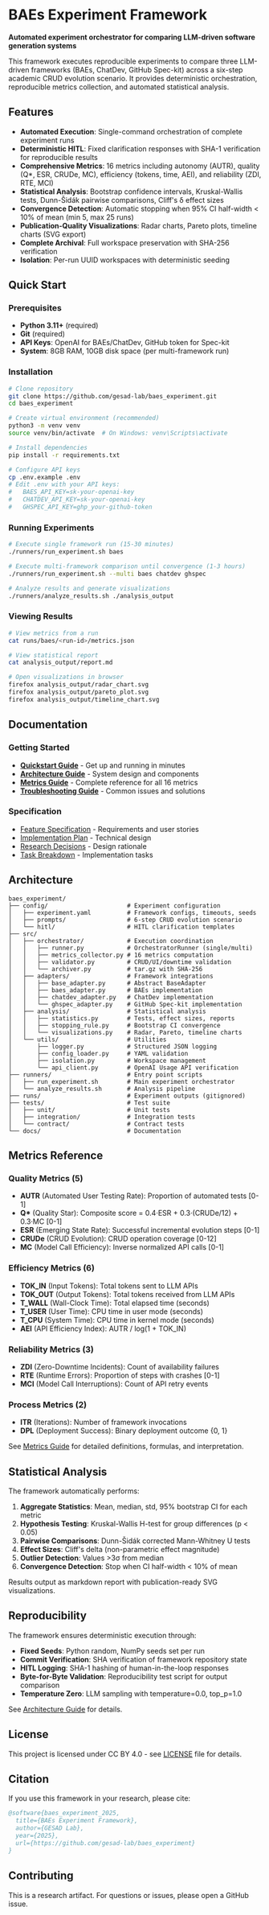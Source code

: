 # BAEs Experiment Framework

**Automated experiment orchestrator for comparing LLM-driven software generation systems**

This framework executes reproducible experiments to compare three LLM-driven frameworks (BAEs, ChatDev, GitHub Spec-kit) across a six-step academic CRUD evolution scenario. It provides deterministic orchestration, reproducible metrics collection, and automated statistical analysis.

## Features

- **Automated Execution**: Single-command orchestration of complete experiment runs
- **Deterministic HITL**: Fixed clarification responses with SHA-1 verification for reproducible results
- **Comprehensive Metrics**: 16 metrics including autonomy (AUTR), quality (Q*, ESR, CRUDe, MC), efficiency (tokens, time, AEI), and reliability (ZDI, RTE, MCI)
- **Statistical Analysis**: Bootstrap confidence intervals, Kruskal-Wallis tests, Dunn-Šidák pairwise comparisons, Cliff's δ effect sizes
- **Convergence Detection**: Automatic stopping when 95% CI half-width < 10% of mean (min 5, max 25 runs)
- **Publication-Quality Visualizations**: Radar charts, Pareto plots, timeline charts (SVG export)
- **Complete Archival**: Full workspace preservation with SHA-256 verification
- **Isolation**: Per-run UUID workspaces with deterministic seeding

## Quick Start

### Prerequisites

- **Python 3.11+** (required)
- **Git** (required)
- **API Keys**: OpenAI for BAEs/ChatDev, GitHub token for Spec-kit
- **System**: 8GB RAM, 10GB disk space (per multi-framework run)

### Installation

```bash
# Clone repository
git clone https://github.com/gesad-lab/baes_experiment.git
cd baes_experiment

# Create virtual environment (recommended)
python3 -m venv venv
source venv/bin/activate  # On Windows: venv\Scripts\activate

# Install dependencies
pip install -r requirements.txt

# Configure API keys
cp .env.example .env
# Edit .env with your API keys:
#   BAES_API_KEY=sk-your-openai-key
#   CHATDEV_API_KEY=sk-your-openai-key
#   GHSPEC_API_KEY=ghp_your-github-token
```

### Running Experiments

```bash
# Execute single framework run (15-30 minutes)
./runners/run_experiment.sh baes

# Execute multi-framework comparison until convergence (1-3 hours)
./runners/run_experiment.sh --multi baes chatdev ghspec

# Analyze results and generate visualizations
./runners/analyze_results.sh ./analysis_output
```

### Viewing Results

```bash
# View metrics from a run
cat runs/baes/<run-id>/metrics.json

# View statistical report
cat analysis_output/report.md

# Open visualizations in browser
firefox analysis_output/radar_chart.svg
firefox analysis_output/pareto_plot.svg
firefox analysis_output/timeline_chart.svg
```

## Documentation

### Getting Started
- **[Quickstart Guide](docs/quickstart.md)** - Get up and running in minutes
- **[Architecture Guide](docs/architecture.md)** - System design and components
- **[Metrics Guide](docs/metrics.md)** - Complete reference for all 16 metrics
- **[Troubleshooting Guide](docs/troubleshooting.md)** - Common issues and solutions

### Specification
- [Feature Specification](specs/001-baes-experiment-framework/spec.md) - Requirements and user stories
- [Implementation Plan](specs/001-baes-experiment-framework/plan.md) - Technical design
- [Research Decisions](specs/001-baes-experiment-framework/research.md) - Design rationale
- [Task Breakdown](specs/001-baes-experiment-framework/tasks.md) - Implementation tasks

## Architecture

```
baes_experiment/
├── config/                      # Experiment configuration
│   ├── experiment.yaml          # Framework configs, timeouts, seeds
│   ├── prompts/                 # 6-step CRUD evolution scenario
│   └── hitl/                    # HITL clarification templates
├── src/
│   ├── orchestrator/            # Execution coordination
│   │   ├── runner.py            # OrchestratorRunner (single/multi)
│   │   ├── metrics_collector.py # 16 metrics computation
│   │   ├── validator.py         # CRUD/UI/downtime validation
│   │   └── archiver.py          # tar.gz with SHA-256
│   ├── adapters/                # Framework integrations
│   │   ├── base_adapter.py      # Abstract BaseAdapter
│   │   ├── baes_adapter.py      # BAEs implementation
│   │   ├── chatdev_adapter.py   # ChatDev implementation
│   │   └── ghspec_adapter.py    # GitHub Spec-kit implementation
│   ├── analysis/                # Statistical analysis
│   │   ├── statistics.py        # Tests, effect sizes, reports
│   │   ├── stopping_rule.py     # Bootstrap CI convergence
│   │   └── visualizations.py    # Radar, Pareto, timeline charts
│   └── utils/                   # Utilities
│       ├── logger.py            # Structured JSON logging
│       ├── config_loader.py     # YAML validation
│       ├── isolation.py         # Workspace management
│       └── api_client.py        # OpenAI Usage API verification
├── runners/                     # Entry point scripts
│   ├── run_experiment.sh        # Main experiment orchestrator
│   └── analyze_results.sh       # Analysis pipeline
├── runs/                        # Experiment outputs (gitignored)
├── tests/                       # Test suite
│   ├── unit/                    # Unit tests
│   ├── integration/             # Integration tests
│   └── contract/                # Contract tests
└── docs/                        # Documentation
```

## Metrics Reference

### Quality Metrics (5)
- **AUTR** (Automated User Testing Rate): Proportion of automated tests [0-1]
- **Q\*** (Quality Star): Composite score = 0.4·ESR + 0.3·(CRUDe/12) + 0.3·MC [0-1]
- **ESR** (Emerging State Rate): Successful incremental evolution steps [0-1]
- **CRUDe** (CRUD Evolution): CRUD operation coverage [0-12]
- **MC** (Model Call Efficiency): Inverse normalized API calls [0-1]

### Efficiency Metrics (6)
- **TOK_IN** (Input Tokens): Total tokens sent to LLM APIs
- **TOK_OUT** (Output Tokens): Total tokens received from LLM APIs
- **T_WALL** (Wall-Clock Time): Total elapsed time (seconds)
- **T_USER** (User Time): CPU time in user mode (seconds)
- **T_CPU** (System Time): CPU time in kernel mode (seconds)
- **AEI** (API Efficiency Index): AUTR / log(1 + TOK_IN)

### Reliability Metrics (3)
- **ZDI** (Zero-Downtime Incidents): Count of availability failures
- **RTE** (Runtime Errors): Proportion of steps with crashes [0-1]
- **MCI** (Model Call Interruptions): Count of API retry events

### Process Metrics (2)
- **ITR** (Iterations): Number of framework invocations
- **DPL** (Deployment Success): Binary deployment outcome {0, 1}

See [Metrics Guide](docs/metrics.md) for detailed definitions, formulas, and interpretation.

## Statistical Analysis

The framework automatically performs:

1. **Aggregate Statistics**: Mean, median, std, 95% bootstrap CI for each metric
2. **Hypothesis Testing**: Kruskal-Wallis H-test for group differences (p < 0.05)
3. **Pairwise Comparisons**: Dunn-Šidák corrected Mann-Whitney U tests
4. **Effect Sizes**: Cliff's delta (non-parametric effect magnitude)
5. **Outlier Detection**: Values >3σ from median
6. **Convergence Detection**: Stop when CI half-width < 10% of mean

Results output as markdown report with publication-ready SVG visualizations.

## Reproducibility

The framework ensures deterministic execution through:

- **Fixed Seeds**: Python random, NumPy seeds set per run
- **Commit Verification**: SHA verification of framework repository state
- **HITL Logging**: SHA-1 hashing of human-in-the-loop responses
- **Byte-for-Byte Validation**: Reproducibility test script for output comparison
- **Temperature Zero**: LLM sampling with temperature=0.0, top_p=1.0

See [Architecture Guide](docs/architecture.md#reproducibility) for details.

## License

This project is licensed under CC BY 4.0 - see [LICENSE](LICENSE) file for details.

## Citation

If you use this framework in your research, please cite:

```bibtex
@software{baes_experiment_2025,
  title={BAEs Experiment Framework},
  author={GESAD Lab},
  year={2025},
  url={https://github.com/gesad-lab/baes_experiment}
}
```

## Contributing

This is a research artifact. For questions or issues, please open a GitHub issue.

